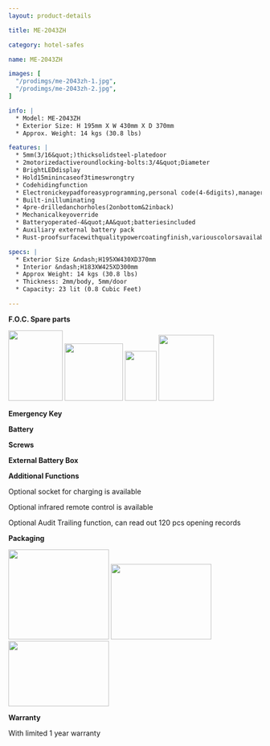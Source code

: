 ```yaml
---
layout: product-details

title: ME-2043ZH

category: hotel-safes

name: ME-2043ZH

images: [
  "/prodimgs/me-2043zh-1.jpg",
  "/prodimgs/me-2043zh-2.jpg",
]

info: |
  * Model: ME-2043ZH
  * Exterior Size: H 195mm X W 430mm X D 370mm
  * Approx. Weight: 14 kgs (30.8 lbs)

features: |
  * 5mm(3/16&quot;)thicksolidsteel-platedoor
  * 2motorizedactiveroundlocking-bolts:3/4&quot;Diameter
  * BrightLEDdisplay
  * Hold15minincaseof3timeswrongtry
  * Codehidingfunction
  * Electronickeypadforeasyprogramming,personal code(4-6digits),managercode(6digits)
  * Built-inilluminating
  * 4pre-drilledanchorholes(2onbottom&2inback)
  * Mechanicalkeyoverride
  * Batteryoperated-4&quot;AA&quot;batteriesincluded
  * Auxiliary external battery pack
  * Rust-proofsurfacewithqualitypowercoatingfinish,variouscolorsavailable

specs: |
  * Exterior Size &ndash;H195XW430XD370mm
  * Interior &ndash;H183XW425XD300mm
  * Approx Weight: 14 kgs (30.8 lbs)
  * Thickness: 2mm/body, 5mm/door
  * Capacity: 23 lit (0.8 Cubic Feet)

---
```


**F.O.C. Spare parts**

<img alt="" src="{PRODIMGS}/prodimgs/me-2043zh-3.jpg" style="width: 108px; height: 140px;" />

<img alt="" src="{PRODIMGS}/prodimgs/me-2043zh-4.jpg" style="width: 116px; height: 114px;" />

<img alt="" src="{PRODIMGS}/prodimgs/me-2043zh-5.jpg" style="width: 63px; height: 99px;" />

<img alt="" src="{PRODIMGS}/prodimgs/me-2043zh-6.jpg" style="width: 110px; height: 131px;" />

**Emergency Key**

**Battery**

**Screws**

**External Battery Box**

**Additional Functions**

Optional socket for charging is available

Optional infrared remote control is available

Optional Audit Trailing function, can read out 120 pcs opening records

**Packaging**

<img alt="" src="{PRODIMGS}/prodimgs/me-2043zh-7.jpg" style="width: 200px; height: 179px;" />

<img alt="" src="{PRODIMGS}/prodimgs/me-2043zh-8.jpg" style="width: 200px; height: 150px;" />

<img alt="" src="{PRODIMGS}/prodimgs/me-2043zh-9.jpg" style="width: 200px; height: 130px;" />

**Warranty**

With limited 1 year warranty



